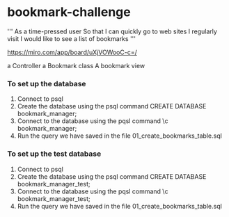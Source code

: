 # bookmark-challenge

'''
As a time-pressed user
So that I can quickly go to web sites I regularly visit
I would like to see a list of bookmarks
'''

https://miro.com/app/board/uXjVOWooC-c=/

a Controller
a Bookmark class
A bookmark view

### To set up the database

1) Connect to psql
2) Create the database using the psql command CREATE DATABASE bookmark_manager;
3) Connect to the database using the pqsl command \c bookmark_manager;
4) Run the query we have saved in the file 01_create_bookmarks_table.sql

### To set up the test database

1) Connect to psql
2) Create the database using the psql command CREATE DATABASE bookmark_manager_test;
3) Connect to the database using the pqsl command \c bookmark_manager_test;
4) Run the query we have saved in the file 01_create_bookmarks_table.sql
